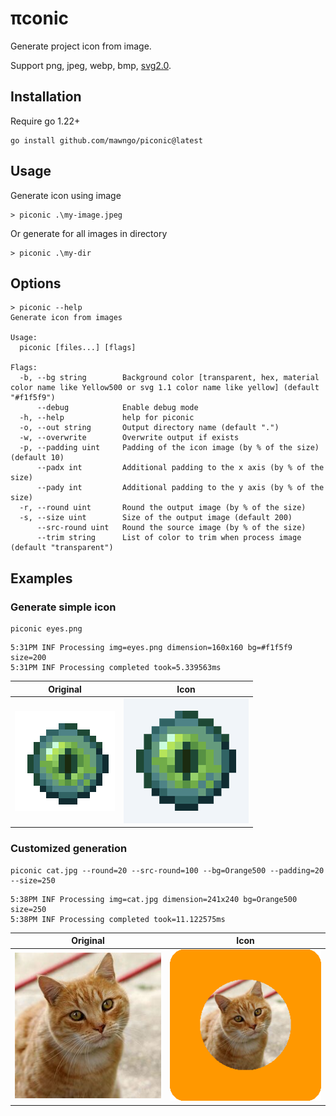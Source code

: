 # &pi;conic

Generate project icon from image.

Support png, jpeg, webp, bmp, [svg2.0](https://github.com/srwiley/oksvg).

## Installation

Require go 1.22+

```shell
go install github.com/mawngo/piconic@latest
```

## Usage

Generate icon using image

```shell
> piconic .\my-image.jpeg
```

Or generate for all images in directory

```shell
> piconic .\my-dir
```

## Options

```
> piconic --help
Generate icon from images

Usage:
  piconic [files...] [flags]

Flags:
  -b, --bg string        Background color [transparent, hex, material color name like Yellow500 or svg 1.1 color name like yellow] (default "#f1f5f9")
      --debug            Enable debug mode
  -h, --help             help for piconic
  -o, --out string       Output directory name (default ".")
  -w, --overwrite        Overwrite output if exists
  -p, --padding uint     Padding of the icon image (by % of the size) (default 10)
      --padx int         Additional padding to the x axis (by % of the size)
      --pady int         Additional padding to the y axis (by % of the size)
  -r, --round uint       Round the output image (by % of the size)
  -s, --size uint        Size of the output image (default 200)
      --src-round uint   Round the source image (by % of the size)
      --trim string      List of color to trim when process image (default "transparent")
```

## Examples

### Generate simple icon

```
piconic eyes.png
```

```shell
5:31PM INF Processing img=eyes.png dimension=160x160 bg=#f1f5f9 size=200
5:31PM INF Processing completed took=5.339563ms
```

| Original              | Icon                                  |
|-----------------------|---------------------------------------|
| ![eyes.png](eyes.png) | ![eyes.200pc10.png](eyes.200pc10.png) |

### Customized generation

```
piconic cat.jpg --round=20 --src-round=100 --bg=Orange500 --padding=20 --size=250
```

```shell
5:38PM INF Processing img=cat.jpg dimension=241x240 bg=Orange500 size=250
5:38PM INF Processing completed took=11.122575ms
```

| Original            | Icon                                |
|---------------------|-------------------------------------|
| ![cat.jpg](cat.jpg) | ![cat.250pc20.png](cat.250pc20.png) |
